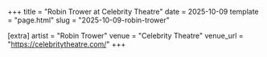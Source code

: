 +++
title = "Robin Trower at Celebrity Theatre"
date = 2025-10-09
template = "page.html"
slug = "2025-10-09-robin-trower"

[extra]
artist = "Robin Trower"
venue = "Celebrity Theatre"
venue_url = "https://celebritytheatre.com/"
+++
